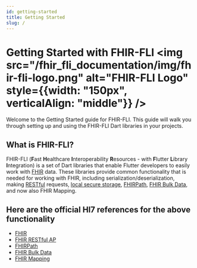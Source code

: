 ```yaml
---
id: getting-started
title: Getting Started
slug: /
---
```


# Getting Started with FHIR-FLI <img src="/fhir_fli_documentation/img/fhir-fli-logo.png" alt="FHIR-FLI Logo" style={{width: "150px", verticalAlign: "middle"}} />

Welcome to the Getting Started guide for FHIR-FLI. This guide will walk you through setting up and using the FHIR-FLI Dart libraries in your projects.

## What is FHIR-FLI?

FHIR-FLI (<b>F</b>ast <b>H</b>ealthcare <b>I</b>nteroperability <b>R</b>esources - with <b>F</b>lutter <b>L</b>ibrary <b>I</b>ntegration) is a set of Dart libraries that enable Flutter developers to easily work with [FHIR](docs/fhir_r4) data. These libraries provide common functionality that is needed for working with FHIR, including serialization/deserialization, making [RESTful](docs/fhir_r4_at_rest) requests, [local secure storage](docs/fhir_r4_db), [FHIRPath](docs/fhir_r4_path), [FHIR Bulk Data](docs/fhir_r4_bulk), and now also FHIR Mapping. 

## Here are the official Hl7 references for the above functionality
- [FHIR](https://www.hl7.org/fhir/overview.html)
- [FHIR RESTful AP](https://www.hl7.org/fhir/http.html)
- [FHIRPath](https://hl7.org/fhirpath/N1/)
- [FHIR Bulk Data](https://build.fhir.org/ig/HL7/bulk-data/)
- [FHIR Mapping](https://build.fhir.org/mapping-language.html)